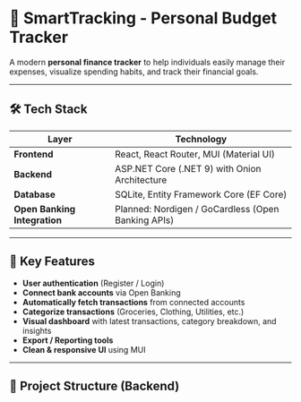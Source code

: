 # 🚀 SmartTracking - Personal Budget Tracker

A modern **personal finance tracker** to help individuals easily manage their expenses, visualize spending habits, and track their financial goals.

---

## 🛠️ Tech Stack

| Layer       | Technology            |
|-------------|------------------------|
| **Frontend** | React, React Router, MUI (Material UI) |
| **Backend**  | ASP.NET Core (.NET 9) with Onion Architecture |
| **Database** | SQLite, Entity Framework Core (EF Core) |
| **Open Banking Integration** | Planned: Nordigen / GoCardless (Open Banking APIs) |

---

## 🎯 Key Features
- **User authentication** (Register / Login)
- **Connect bank accounts** via Open Banking
- **Automatically fetch transactions** from connected accounts
- **Categorize transactions** (Groceries, Clothing, Utilities, etc.)
- **Visual dashboard** with latest transactions, category breakdown, and insights
- **Export / Reporting tools**
- **Clean & responsive UI** using MUI

---

## 📁 Project Structure (Backend)
